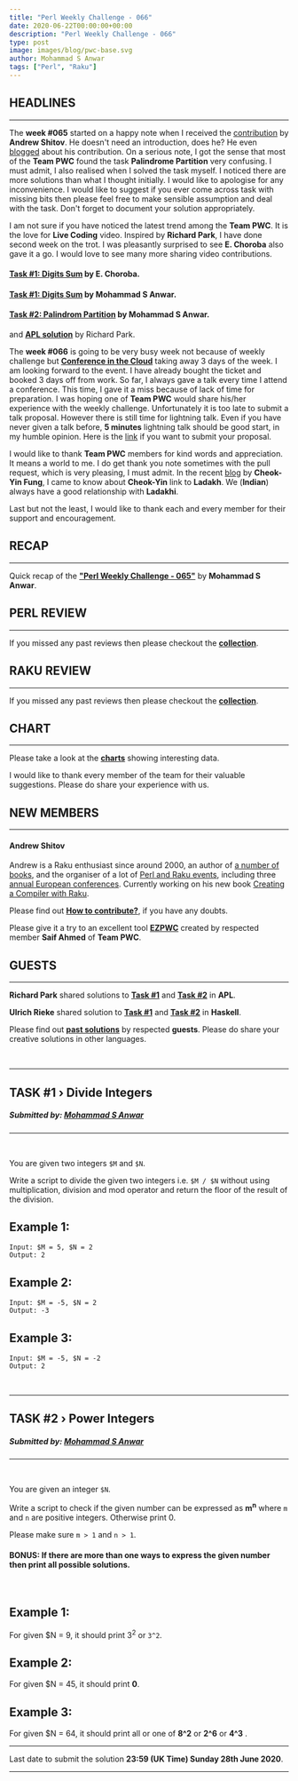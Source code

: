 ```yaml
---
title: "Perl Weekly Challenge - 066"
date: 2020-06-22T00:00:00+00:00
description: "Perl Weekly Challenge - 066"
type: post
image: images/blog/pwc-base.svg
author: Mohammad S Anwar
tags: ["Perl", "Raku"]
---
```


## HEADLINES

***

The **week #065** started on a happy note when I received the [contribution](https://github.com/manwar/perlweeklychallenge-club/blob/master/challenge-065/ash/raku/ch-1.raku) by **Andrew Shitov**. He doesn't need an introduction, does he? He even [blogged](https://andrewshitov.com/2020/06/15/raku-daily-skill-builders/) about his contribution. On a serious note, I got the sense that most of the **Team PWC** found the task **Palindrome Partition** very confusing. I must admit, I also realised when I solved the task myself. I noticed there are more solutions than what I thought initially. I would like to apologise for any inconvenience. I would like to suggest if you ever come across task with missing bits then please feel free to make sensible assumption and deal with the task. Don't forget to document your solution appropriately.

I am not sure if you have noticed the latest trend among the **Team PWC**. It is the love for **Live Coding** video. Inspired by **Richard Park**, I have done second week on the trot. I was pleasantly surprised to see **E. Choroba** also gave it a go. I would love to see many more sharing video contributions.

#### [Task #1: Digits Sum](https://www.youtube.com/watch?v=jKhynykjxRI) by E. Choroba.
#### [Task #1: Digits Sum](https://www.youtube.com/watch?v=m2tTUrq1YPg) by Mohammad S Anwar.
#### [Task #2: Palindrom Partition](https://www.youtube.com/watch?v=eM1DuYYo1rs) by Mohammad S Anwar.

and **[APL solution](https://www.youtube.com/watch?v=qXda8_AJWQc)** by Richard Park.

The **week #066** is going to be very busy week not because of weekly challenge but **[Conference in the Cloud](https://tpc20cic.sched.com/)** taking away 3 days of the week. I am looking forward to the event. I have already bought the ticket and booked 3 days off from work. So far, I always gave a talk every time I attend a conference. This time, I gave it a miss because of lack of time for preparation. I was hoping one of **Team PWC** would share his/her experience with the weekly challenge. Unfortunately it is too late to submit a talk proposal. However there is still time for lightning talk. Even if you have never given a talk before, **5 minutes** lightning talk should be good start, in my humble opinion. Here is the [link](https://docs.google.com/forms/d/e/1FAIpQLSfoyYu-DEyEz83lNWWrDaMRR1UW8FRpOQEVE2Gv2by9_kMbbA/viewform) if you want to submit your proposal.

I would like to thank **Team PWC** members for kind words and appreciation. It means a world to me. I do get thank you note sometimes with the pull request, which is very pleasing, I must admit. In the recent [blog](http://blogs.perl.org/users/c_y_fung/2020/06/cys-take-on-pwc065.html) by **Cheok-Yin Fung**, I came to know about **Cheok-Yin** link to **Ladakh**. We (**Indian**) always have a good relationship with **Ladakhi**.

Last but not the least, I would like to thank each and every member for their support and encouragement.

## RECAP

***

Quick recap of the [**"Perl Weekly Challenge - 065"**](/blog/recap-challenge-065) by **Mohammad S Anwar**.

## PERL REVIEW

***

If you missed any past reviews then please checkout the [**collection**](/p5-reviews).

## RAKU REVIEW

***

If you missed any past reviews then please checkout the [**collection**](/p6-reviews).

## CHART

***

Please take a look at the [**charts**](/chart) showing interesting data.

I would like to thank every member of the team for their valuable suggestions. Please do share your experience with us.

## NEW MEMBERS

***

#### **Andrew Shitov**

Andrew is a Raku enthusiast since around 2000, an author of [a number of books](https://andrewshitov.com/2020/01/29/my-open-perl-6-and-raku-books/), and the organiser of a lot of [Perl and Raku events](http://yapcrussia.org/), including three [annual European conferences](https://perlcon.eu/about). Currently working on his new book [Creating a Compiler with Raku](https://andrewshitov.com/creating-a-compiler-with-raku/).

Please find out [**How to contribute?**](/blog/how-to-contribute), if you have any doubts.

Please give it a try to an excellent tool [**EZPWC**](https://github.com/saiftynet/EZPWC) created by respected member **Saif Ahmed** of **Team PWC**.

## GUESTS

***

**Richard Park** shared solutions to [**Task #1**](https://github.com/manwar/perlweeklychallenge-club/blob/master/challenge-065/richard-park/apl/ch-1.aplf) and  [**Task #2**](https://github.com/manwar/perlweeklychallenge-club/blob/master/challenge-065/richard-park/apl/ch-2.aplf) in **APL**.

**Ulrich Rieke** shared solution to [**Task #1**](https://github.com/manwar/perlweeklychallenge-club/blob/master/challenge-065/ulrich-rieke/haskell/ch-1.hs) and [**Task #2**](https://github.com/manwar/perlweeklychallenge-club/blob/master/challenge-065/ulrich-rieke/haskell/ch-2.hs) in **Haskell**.

Please find out [**past solutions**](/blog/guest-contribution) by respected **guests**. Please do share your creative solutions in other languages.

<br>

***

## TASK #1 › Divide Integers
##### **Submitted by:** [Mohammad S Anwar](http://www.manwar.org)

***
<br>

You are given two integers `$M` and `$N`.

Write a script to divide the given two integers i.e. `$M / $N` without using multiplication, division and mod operator and return the floor of the result of the division.

## Example 1:

    Input: $M = 5, $N = 2
    Output: 2

## Example 2:

    Input: $M = -5, $N = 2
    Output: -3

## Example 3:

    Input: $M = -5, $N = -2
    Output: 2

<br>

***
## TASK #2 › Power Integers
##### **Submitted by:** [Mohammad S Anwar](http://www.manwar.org)
***

<br>

You are given an integer `$N`.

Write a script to check if the given number can be expressed as **m<sup>n</sup>** where `m` and `n` are positive integers. Otherwise print 0.

Please make sure `m > 1` and `n > 1`.

#### BONUS: If there are more than one ways to express the given number then print all possible solutions.

<br>

## Example 1:

For given $N = 9, it should print 3<sup>2</sup> or `3^2`.

## Example 2:

For given $N = 45, it should print **0**.

## Example 3:

For given $N = 64, it should print all or one of **8^2** or **2^6** or **4^3** .

***

Last date to submit the solution **23:59 (UK Time) Sunday 28th June 2020**.

***
